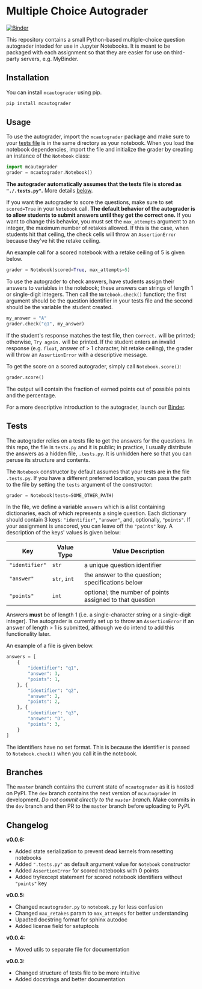 # Multiple Choice Autograder

 [![Binder](https://mybinder.org/badge_logo.svg)](https://mybinder.org/v2/gh/chrispyles/mcautograder/master?filepath=demo/mcautograder-demo.ipynb)

This repository contains a small Python-based multiple-choice question autograder inteded for use in Jupyter Notebooks. It is meant to be packaged with each assignment so that they are easier for use on third-party servers, e.g. MyBinder.

## Installation

You can install `mcautograder` using pip.

```bash
pip install mcautograder
```

## Usage

To use the autograder, import the `mcautograder` package and make sure to your [tests file](#tests) is in the same directory as your notebook. When you load the notebook dependencies, import the file and initialize the grader by creating an instance of the `Notebook` class:

```python
import mcautograder
grader = mcautograder.Notebook()
```

**The autograder automatically assumes that the tests file is stored as `"./.tests.py"`.** More details [below](#tests).

If you want the autograder to score the questions, make sure to set `scored=True` in your `Notebook` call. **The default behavior of the autograder is to allow students to submit answers until they get the correct one.** If you want to change this behavior, you must set the `max_attempts` argument to an integer, the maximum number of retakes allowed. If this is the case, when students hit that ceiling, the check cells will throw an `AssertionError` because they've hit the retake ceiling.

An example call for a scored notebook with a retake ceiling of 5 is given below.

```python
grader = Notebook(scored=True, max_attempts=5)
```

To use the autograder to check answers, have students assign their answers to variables in the notebook; these answers can strings of length 1 or single-digit integers. Then call the `Notebook.check()` function; the first argument should be the question identifier in your tests file and the second should be the variable the student created.

```python
my_answer = "A"
grader.check("q1", my_answer)
```

If the student's response matches the test file, then `Correct.` will be printed; otherwise, `Try again.` will be printed. If the student enters an invalid response (e.g. `float`, answer of > 1 character, hit retake ceiling), the grader will throw an `AssertionError` with a descriptive message.

To get the score on a scored autograder, simply call `Notebook.score()`:

```python
grader.score()
```

The output will contain the fraction of earned points out of possible points and the percentage.

For a more descriptive introduction to the autograder, launch our [Binder](https://mybinder.org/v2/gh/chrispyles/mcautograder/master?filepath=demo/mcautograder-demo.ipynb).

<div id="tests"></div>

## Tests

The autograder relies on a tests file to get the answers for the questions. In this repo, the file is `tests.py` and it is public; in practice, I usually distribute the answers as a hidden file, `.tests.py`. It is unhidden here so that you can peruse its structure and contents.

The `Notebook` constructor by default assumes that your tests are in the file `.tests.py`. If you have a different preferred location, you can pass the path to the file by setting the `tests` argument of the constructor:

```python
grader = Notebook(tests=SOME_OTHER_PATH)
```

In the file, we define a variable `answers` which is a list containing dictionaries, each of which represents a single question. Each dictionary should contain 3 keys: `"identifier"`, `"answer"`, and, optionally, `"points"`. If your assignment is unscored, you can leave off the `"points"` key. A description of the keys' values is given below:

| Key | Value Type | Value Description |
|-----|-----|-----|
| `"identifier"` | `str` | a unique question identifier |
| `"answer"` | `str`, `int` | the answer to the question; specifications below |
| `"points"` | `int` | optional; the number of points assigned to that question |

Answers **must** be of length 1 (i.e. a single-character string or a single-digit integer). The autograder is currently set up to throw an `AssertionError` if an answer of length > 1 is submitted, although we do intend to add this functionality later.

An example of a file is given below.

```python
answers = [
	{
		"identifier": "q1",
		"answer": 3,
		"points": 1,
	}, {
		"identifier": "q2",
		"answer": 2,
		"points": 2,
	}, {
		"identifier": "q3",
		"answer": "D",
		"points": 3,
	}
]
```

The identifiers have no set format. This is because the identifier is passed to `Notebook.check()` when you call it in the notebook.

## Branches

The `master` branch contains the current state of `mcautograder` as it is hosted on PyPI. The `dev` branch contains the next version of `mcautograder` in development. _Do not commit directly to the `master` branch._ Make commits in the `dev` branch and then PR to the `master` branch before uploading to PyPI.

## Changelog

**v0.0.6:**

* Added state serialization to prevent dead kernels from resetting notebooks
* Added `".tests.py"` as default argument value for `Notebook` constructor
* Added `AssertionError` for scored notebooks with 0 points
* Added try/except statement for scored notebook identifiers without `"points"` key

**v0.0.5:**

* Changed `mcautograder.py` to `notebook.py` for less confusion
* Changed `max_retakes` param to `max_attempts` for better understanding
* Upadted docstring format for sphinx autodoc
* Added license field for setuptools

**v0.0.4:**

* Moved utils to separate file for documentation

**v0.0.3:**

* Changed structure of tests file to be more intuitive
* Added docstrings and better documentation
